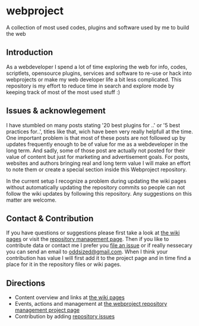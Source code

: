 # webproject
A collection of most used codes, plugins and software used by me to build the web

## Introduction
As a webdeveloper I spend a lot of time exploring the web for info, codes, scriptlets, opensource plugins, services and software to re-use or hack into webprojects or make my web developer life a bit less complicated. This repository is my effort to reduce time in search and explore mode by keeping track of most of the most used stuff :) 

## Issues & acknowlegement
I have stumbled on many posts stating '20 best plugins for ..' or '5 best practices for..', titles like that, wich have been very really helpfull at the time. One important problem is that most of these posts are not followed up by updates frequently enough to be of value for me as a webdeveloper in the long term. And sadly, some of those post are actually not posted for their value of content but just for marketing and advertisement goals. For posts, websites and authors bringing real and long term value I will make an effort to note them or create a special section inside this Webproject repository.

In the current setup I recognize a problem during updating the wiki pages without automatically updating the repository commits so people can not follow the wiki updates by following this repository. Any suggestions on this matter are welcome.

## Contact & Contribution
If you have questions or suggestions please first take a look at [the wiki pages](https://github.com/oddsized/webproject/wiki) or visit the [repository management page](https://github.com/oddsized/webproject/projects/1). Then if you like to contribute data or contact me I prefer you [file an issue](https://github.com/oddsized/webproject/issues) or if really nessecary you can send an email to oddsized@gmail.com. When I think your contribution has value I will first add it to the project page and in time find a place for it in the repository files or wiki pages.

## Directions
* Content overview and links at [the wiki pages](https://github.com/oddsized/webproject/wiki) 
* Events, actions and management at [the webproject repository management project page](https://github.com/oddsized/webproject/projects/1)
* Contribution by adding [repository issues](https://github.com/oddsized/webproject/issues)
